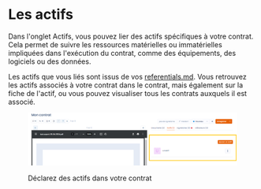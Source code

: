 # Les actifs

Dans l'onglet Actifs, vous pouvez lier des actifs spécifiques à votre contrat. Cela permet de suivre les ressources matérielles ou immatérielles impliquées dans l'exécution du contrat, comme des équipements, des logiciels ou des données.

Les actifs que vous liés sont issus de vos [referentials.md](../cartography/referentials.md "mention"). Vous retrouvez les actifs associés à votre contrat dans le contrat, mais également sur la fiche de l'actif, ou vous pouvez visualiser tous les contrats auxquels il est associé.

<figure><img src="../../.gitbook/assets/image (329).png" alt=""><figcaption><p>Déclarez des actifs dans votre contrat</p></figcaption></figure>
